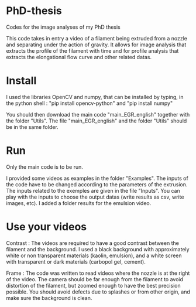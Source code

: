 # PhD-thesis
Codes for the image analyses of my PhD thesis

This code takes in entry a video of a filament being extruded from a nozzle and separating under the action of gravity. It allows for image analysis that extracts the profile of the filament with time and for profile analysis that extracts the elongational flow curve and other related datas.

# Install

I used the libraries OpenCV and numpy, that can be installed by typing, in the python shell :
"pip install opencv-python" and "pip install numpy"

You should then download the main code "main_EGR_english" together with the folder "Utils". The file "main_EGR_english" and the folder "Utils" should be in the same folder. 

# Run

Only the main code is to be run. 

I provided some videos as examples in the folder "Examples". The inputs of the code have to be changed according to the parameters of the extrusion. The inputs related to the exemples are given in the file "Inputs". You can play with the inputs to choose the output datas (write results as csv, write images, etc). I added a folder results for the emulsion video.

# Use your videos

Contrast : The videos are required to have a good contrast between the filament and the background. I used a black background with approximately white or non transparent materials (kaolin, emulsion), and a white screen with transparent or dark materials (carbopol gel, cement). 

Frame : The code was written to read videos where the nozzle is at the right of the video. The camera should be far enough from the filament to avoid distortion of the filament, but zoomed enough to have the best precision possible. You should avoid defects due to splashes or from other origin, and make sure the background is clean.


